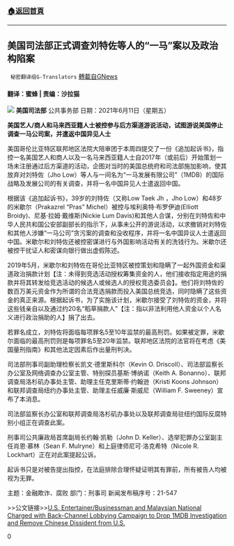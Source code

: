 ###  [:house:返回首頁](https://github.com/ourhimalayas/txt)
---

## 美国司法部正式调查刘特佐等人的“一马”案以及政治构陷案
` 秘密翻译组G-Translators` [轉載自GNews](https://gnews.org/zh-hans/1317620/)

#### **翻译：蜜蜂 | 责编：沙拉猫**
![]()![](https://gnews-media-offload.s3.amazonaws.com/wp-content/uploads/2021/06/12140357/doj_seal.jpg)
**美国司法部**
公共事务部
日期：2021年6月11日（星期五）

**美国艺人/商人和马来西亚籍人士被控参与后方渠道游说活动，试图游说美国停止调查一马公司案，并遣返中国异见人士**

美国哥伦比亚特区联邦地区法院大陪审团于本周四提交了一份《追加起诉书》，指控一名美国艺人和商人以及一名马来西亚籍人士自2017年（或前后）开始策划一场未注册通过后方渠道的活动，企图对当时的美国总统府和司法部施加影响，使其放弃对刘特佐（Jho Low）等人与一间名为“一马发展有限公司”（1MDB）的国际战略及发展公司的有关调查，并将一名中国异见人士遣返回中国。

根据该《追加起诉书》，39岁的刘特佐（又称Low Taek Jh ，Jho Low）和48岁的米歇尔（Prakazrel “Pras” Michel）被控与埃利奥特·布罗伊迪(Elliott Broidy)、尼基·拉姆·戴维斯(Nickie Lum Davis)和其他人合谋，分别在刘特佐和中华人民共和国公安部副部长的指示下，从事未公开的游说活动，以求撤销对刘特佐和其他人涉嫌“一马公司”贪污案的调查和没收程序，并将一名中国异议人士遣返回中国。米歇尔和刘特佐还被控密谋进行与外国影响活动有关的洗钱行为。米歇尔还被控干扰证人和密谋向银行做出虚假陈述。

2019年5月，米歇尔和刘特佐在哥伦比亚特区被控策划和隐瞒了一起外国资金和渠道政治捐款计划【注：未得到竞选活动授权筹集资金的人，他们接收指定用途的捐款并将其转发给竞选活动的候选人或候选人的授权竞选委员会】。他们将刘特佐的数百万美元资金作为所谓的合法竞选捐款而投入美国总统竞选，同时隐瞒了这些资金的真正来源。根据起诉书，为了实施该计划，米歇尔接受了刘特佐的资金，并将这些钱亲自以及通过约20名“稻草捐款人”【注：指以非法利用他人资金以个人名义进行政治捐助的人】捐了出去。

若罪名成立，刘特佐将面临每项罪名5至10年监禁的最高刑罚。如果被定罪，米歇尔面临的最高刑罚则是每项罪名5至20年监禁。联邦地区法院的法官将在考虑《美国量刑指南》和其他法定因素后作出量刑判决。

司法部刑事司副助理检察长凯文·德里斯科尔（Kevin O. Driscoll）、司法部监察长办公室及网络调查办公室主管、特别探员基斯·博纳诺（Keith A. Bonanno）、联邦调查局洛杉矶办事处主管、助理主任克里斯蒂·约翰逊（Kristi Koons Johnson）和联邦调查局纽约办事处主管、助理主任威廉·斯威尼（William F. Sweeney）宣布了本消息。

司法部监察长办公室和联邦调查局洛杉矶办事处以及联邦调查局驻纽约国际反腐特别小组正在调查此案。

刑事司公共廉政局首席副局长约翰·凯勒（John D. Keller）、选举犯罪办公室副主任肖恩·慕林（Sean F. Mulryne）和上庭律师尼可·洛克希特（Nicole R. Lockhart）正在对此案提起公诉。

起诉书只是对被告提出指控，在法庭排除合理怀疑证明其有罪前，所有被告人均被视为无罪。

主题：金融欺诈、腐败
部门：刑事司
新闻发布稿序号：21-547

&gt;&gt;公文链接&gt;&gt;[U.S. Entertainer/Businessman and Malaysian National Charged with Back-Channel Lobbying Campaign to Drop 1MDB Investigation and Remove Chinese Dissident from U.S.](https://www.justice.gov/opa/pr/us-entertainerbusinessman-and-malaysian-national-charged-back-channel-lobbying-campaign-drop)

0
